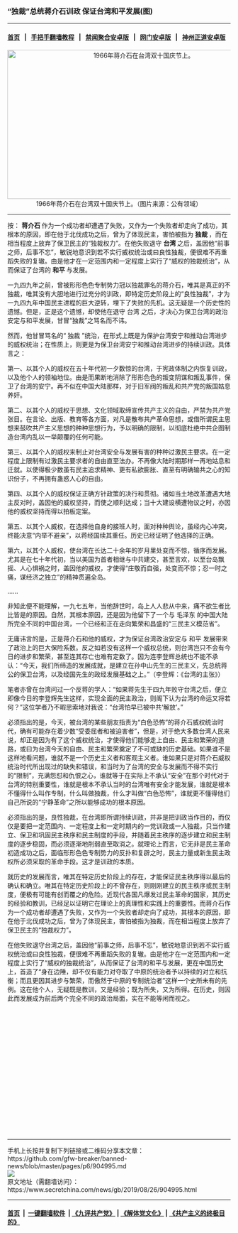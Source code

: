 ### “独裁”总统蒋介石训政 保证台湾和平发展(图)
------------------------

#### [首页](https://github.com/gfw-breaker/banned-news/blob/master/README.md) &nbsp;&nbsp;|&nbsp;&nbsp; [手把手翻墙教程](https://github.com/gfw-breaker/guides/wiki) &nbsp;&nbsp;|&nbsp;&nbsp; [禁闻聚合安卓版](https://github.com/gfw-breaker/bn-android) &nbsp;&nbsp;|&nbsp;&nbsp; [网门安卓版](https://github.com/oGate2/oGate) &nbsp;&nbsp;|&nbsp;&nbsp; [神州正道安卓版](https://github.com/SzzdOgate/update) 



<div class="article_right" style="fone-color:#000">
 <p style="text-align:center">
  <img alt="1966年蒋介石在台湾双十国庆节上。" src="http://img2.secretchina.com/pic/2018/10-9/p2279772a154128841-ss.jpg" style="height:336px; width:600px"/>
  <br>
   1966年蒋介石在台湾双十国庆节上。（图片来源：公有领域）
   <span id="hideid" name="hideid" style="color:red;display:none;">
    <span href="https://www.secretchina.com">
    </span>
   </span>
  </br>
 </p>
 <div id="txt-mid1-t21-2017">
  

---


  </div>
 </div>
 <p>
  按：
  <strong>
   <span href="https://www.secretchina.com/news/gb/tag/蒋介石" target="_blank">
    蒋介石
   </span>
  </strong>
  作为一个成功者却遭遇了失败，又作为一个失败者却走向了成功，其根本的原因，即在他于北伐成功之后，曾为了体现民主，害怕被指为
  <strong>
   独裁
  </strong>
  ，而在相当程度上放弃了保卫民主的“独裁权力”。在他失败退守
  <strong>
   台湾
  </strong>
  之后，盖因他“前事之师，后事不忘”，敏锐地意识到若不实行威权统治或曰良性独裁，便很难不再重蹈失败的复辙。由是他才在一定范围内和一定程度上实行了“威权的独裁统治”，从而保证了台湾的
  <strong>
   和平
  </strong>
  与发展。
  <span id="hideid" name="hideid" style="color:red;display:none;">
   <span href="https://www.secretchina.com">
   </span>
  </span>
 </p>
 <p>
  一九四九年之前，曾被形形色色专制势力冠以独裁罪名的蒋介石，唯其是真正的不独裁，唯其没有大胆地进行过充分的训政，即特定历史阶段上的“良性独裁”，才为一九四九年中国民主进程的巨大逆转，埋下了失败的先机。这无疑是一个历史性的遗憾。但是，正是这个遗憾，却使他在退守
  <span href="https://www.secretchina.com/news/gb/tag/台湾" target="_blank">
   台湾
  </span>
  之后，才决心为保卫台湾的政治安定与和平发展，甘冒“独裁”之骂名而不讳。
 </p>
 <p>
  然而，他甘冒骂名的“
  <span href="https://www.secretchina.com/news/gb/tag/独裁" target="_blank">
   独裁
  </span>
  ”统治，在形式上既是为保护台湾安宁和推动台湾进步的威权统治；在性质上，则更是为保卫台湾安宁和推动台湾进步的持续训政。具体言之：
 </p>
 <p>
  第一、以其个人的威权在五十年代初一夕数惊的台湾，于宪政体制之内恢复训政，以及他个人的领袖地位。由是而果断地消除了形形色色的叛变阴谋和叛乱事件，保卫了台湾的安宁。再不似在中国大陆那样，对于旧军阀的叛乱和共产党的叛国姑息养奸。
 </p>
 <p>
  第二、以其个人的威权于思想、文化领域取缔宣传共产主义的自由，严禁为共产党张目。在言论、出版、教育等各方面，对凡是散布共产革命思想，或借所谓民主思想来鼓吹共产主义思想的种种思想行为，予以明确的限制，以彻底杜绝中共企图制造台湾内乱以一举颠覆的任何可能。
 </p>
 <p>
  第三、以其个人的威权来制止对台湾安全与发展有害的种种过激民主要求。在一定程度上限制有过激民主要求者的自由直至法办。不再像大陆时期那样一再地姑息和迁就。以使得极少数虽有民主追求精神、更有私欲膨胀、直至有明确输共之心的知识份子，不再拥有蛊惑人心的自由。
 </p>
 <p>
  第四、以其个人的威权保证正确方针政策的决行和贯彻。诸如当土地改革遭遇大地主反对时，盖因他的威权坚持，而使之顺利达成；当十大建设横遭物议之时，亦因他的威权坚持而得以拍板定案。
 </p>
 <p>
  第五、以其个人威权，在选择他自身的接班人时，面对种种舆论，虽经内心冲突，终能决意“内举不避亲”，以蒋经国续其重任。历史已经证明了他选择的正确。
 </p>
 <p>
  第六，以其个人威权，使台湾在长达二十余年的岁月里处变而不惊，循序而发展。尤其是在七十年代初，当以美国为首者相继与中共建交，甚至言欢，以至台岛飘摇、人心惧祸之时，盖因他的威权，才使得“庄敬而自强，处变而不惊；忍一时之痛，谋经济之独立”的精神贯遍全岛。
 </p>
 <p>
  ……
 </p>
 <p>
  非知此便不能理解，一九七五年，当他辞世时，岛上人人悲从中来，痛不欲生者比比皆是的原因。自然，其根本原因，还是因为他留下了一个与
  <span href="https://www.secretchina.com/news/gb/tag/毛泽东" target="_blank">
   毛泽东
  </span>
  的中国大陆所完全不同的中国台湾，一个已经和正在走向繁荣和昌盛的“三民主义模范省”。
 </p>
 <p>
  无庸讳言的是，正是蒋介石和他的威权，才为保证台湾政治安定与
  <span href="https://www.secretchina.com/news/gb/tag/和平" target="_blank">
   和平
  </span>
  发展带来了政治上的巨大保险系数。反之如若没有这样一个威权总统，则台湾岂只不会有今日的进步和繁荣，甚至连其存亡也难有定数了。因为连李登辉总统也不能不承认：“今天，我们所缔造的发展成就，是建立在孙中山先生的三民主义，先总统蒋公的保卫台湾，以及经国先生的政经发展基础之上。”（李登辉：《台湾的主张》）
 </p>
 <p>
  笔者亦曾在台湾问过一个反蒋的学人：“如果蒋先生于四九年败守台湾之后，便立即像今日的李登辉先生这样，实现全面的民主政治，则阁下认为台湾的命运又将若何？”这位学者乃不暇思索地对我说：“台湾怕早已被中共‘解放’。”
 </p>
 <p>
  必须指出的是，今天，被台湾的某些朋友指责为“白色恐怖”的蒋介石威权统治时代，确有可能存在着少数“受委屈者和被迫害者”，但是，对于绝大多数台湾人民来说，却正是因为有了这个威权统治，才使得他们能够走上自由、民主和繁荣的道路，或曰为台湾今天的自由、民主和繁荣奠定了不可或缺的历史基础。如果谁不是这样地看问题，谁就不是一个历史主义者和客观主义者。谁如果只是对蒋介石威权统治时代所出现过的缺失和错误，和当时为了台湾的安全与发展而不得不实行的“限制”，充满怨怼和仇恨之心，谁就等于在实际上不承认“安全”在那个时代对于台湾的特别重要性，谁就是根本不承认当时的台湾唯有安全才能发展，谁就是根本不懂得什么叫作专制，什么叫做独裁，什么才叫做“白色恐怖”，谁就更不懂得他们自己所说的“宁静革命”之所以能够成功的根本原因。
 </p>
 <p>
  必须指出的是，良性独裁，在台湾即所谓持续训政，并非是把训政当作目的，而仅仅是要把一定范围内、一定程度上和一定时期内的一党训政或一人独裁，只当作建立、保卫和巩固民主秩序和民主制度的手段，并随着民主秩序的逐步建立和民主制度的逐步稳固，而必须逐渐地削弱直至取消之。就理论上而言，它无非是民主革命初造成功之后，面临形形色色专制势力的反扑和复辟之时，民主力量或新生民主政权所必须采取的革命手段。这才是训政的本质。
 </p>
 <p>
  就历史的发展而言，唯其在特定历史阶段上的存在，才能保证民主秩序得以最后的确认和确立。唯其在特定历史阶段上的不曾存在，则刚刚建立的民主秩序或民主制度，便极有可能有创而覆之的危险。近现代各国凡爆发过民主革命的国家，其历史的经验和教训，已经足以证明它在理论上的真理性和实践上的重要性。而蒋介石作为一个成功者却遭遇了失败，又作为一个失败者却走向了成功，其根本的原因，即在他于北伐成功之后，曾为了体现民主，害怕被指为独裁，而在相当程度上放弃了保卫民主的“独裁权力”。
 </p>
 <p>
  在他失败退守台湾之后，盖因他“前事之师，后事不忘”，敏锐地意识到若不实行威权统治或曰良性独裁，便很难不再重蹈失败的复辙。由是他才在一定范围内和一定程度上实行了“威权的独裁统治”，从而保证了台湾的和平与发展，更在中国历史上，首造了“身在边陲，却不仅有能力对夺取了中原的统治者予以持续的对立和抗衡；而且更因其进步与繁荣，而傲然于中原的专制统治者”这样一个史所未有的先例。这在他个人，无疑既是教训，又是经验；既为所失，又为所得。在历史，则因此而发展成为前后两个完全不同的政治局面，实在不能等闲而视之。
  <center>
   <div>
    <div id="txt-mid2-t22-2017" style="display: block;  height: 280px;  overflow: hidden;">
     <div id="SC-21">
     </div>
    </div>
   </div>
  </center>
 </p>
</div>

<hr/>
手机上长按并复制下列链接或二维码分享本文章：<br/>
https://github.com/gfw-breaker/banned-news/blob/master/pages/p6/904995.md <br/>
<a href='https://github.com/gfw-breaker/banned-news/blob/master/pages/p6/904995.md'><img src='https://github.com/gfw-breaker/banned-news/blob/master/pages/p6/904995.md.png'/></a> <br/>
原文地址（需翻墙访问）：https://www.secretchina.com/news/gb/2019/08/26/904995.html


------------------------
#### [首页](https://github.com/gfw-breaker/banned-news/blob/master/README.md) &nbsp;|&nbsp; [一键翻墙软件](https://github.com/gfw-breaker/nogfw/blob/master/README.md) &nbsp;| [《九评共产党》](https://github.com/gfw-breaker/9ping.md/blob/master/README.md#九评之一评共产党是什么) | [《解体党文化》](https://github.com/gfw-breaker/jtdwh.md/blob/master/README.md) | [《共产主义的终极目的》](https://github.com/gfw-breaker/gczydzjmd.md/blob/master/README.md)


<img src='http://gfw-breaker.win/banned-news/pages/p6/904995.md' width='0px' height='0px'/>